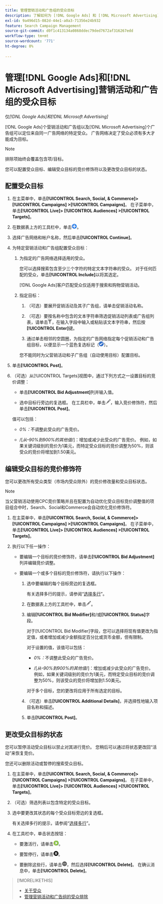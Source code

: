 ```yaml
---
title: 管理营销活动和广告组的受众目标
description: 了解如何为 [!DNL Google Ads] 和 [!DNL Microsoft Advertising] 营销活动和广告组配置和管理受众目标。
exl-id: 9a496d15-082d-44e1-a0a3-71356e24b932
feature: Search Campaign Management
source-git-commit: d0f1c413134a0868ddec79ded7672af316267edd
workflow-type: tm+mt
source-wordcount: '771'
ht-degree: 0%

---
```


# 管理[!DNL Google Ads]和[!DNL Microsoft Advertising]营销活动和广告组的受众目标

仅&#x200B;*[!DNL Google Ads]和[!DNL Microsoft Advertising]*

[!DNL Google Ads]个营销活动和广告组以及[!DNL Microsoft Advertising]个广告组可以定位来自同一广告网络的特定受众。 广告网络决定了受众必须有多大才能成为目标。

>[!NOTE]
>
>排除项始终会覆盖包含项/目标。

您可以配置受众目标、编辑受众目标的竞价修饰符以及更改受众目标的状态。

## 配置受众目标

1. 在主菜单中，单击&#x200B;**[!UICONTROL Search, Social, & Commerce]> [!UICONTROL Campaigns] >[!UICONTROL Campaigns]**。 在子菜单中，单击&#x200B;**[!UICONTROL Live]> [!UICONTROL Audiences] >[!UICONTROL Targets]**。

1. 在数据表上方的工具栏中，单击![创建](/help/search-social-commerce/assets/add.png "创建")。

1. 选择广告网络和帐户名称，然后单击&#x200B;**[!UICONTROL Continue]**。

1. 为特定营销活动和广告组配置受众目标：

   1. 为指定的广告网络选择适用的受众。

      您可以选择搜索包含至少三个字符的特定文本字符串的受众。 对于任何匹配的受众，单击&#x200B;**[!UICONTROL Include]**&#x200B;以将其选定。

      [!DNL Google Ads]客户匹配受众仅适用于搜索和购物营销活动。

   1. 指定目标：

      1. （可选）要展开促销活动及其子广告组，请单击促销活动名称。

      1. （可选）要按名称中包含的文本字符串筛选促销活动列表或广告组列表，请单击![筛选](/help/search-social-commerce/assets/filter.png "筛选")，在输入字段中输入或粘贴该文本字符串，然后按&#x200B;**[!UICONTROL Enter]**&#x200B;键。

      1. 通过单击相邻的空圆圈，为指定的广告网络指定每个促销活动和广告组目标，以便显示一个蓝色复选标记（![选择](/help/search-social-commerce/assets/include.png "选择")）。

      您不能同时为父营销活动和子广告组（自动使用目标）配置目标。

1. 单击&#x200B;**[!UICONTROL Post]**。

1. （可选）从[!UICONTROL Targets]视图中，通过下列方式之一设置目标的竞价调整：

   * 单击&#x200B;**[!UICONTROL Bid Adjustment]**&#x200B;列并输入值。

   * 选中目标行旁边的复选框。 在工具栏中，单击![编辑](/help/search-social-commerce/assets/edit.png "编辑")，输入竞价修饰符，然后单击&#x200B;**[!UICONTROL Post]**。

   值可以包括：

   * *0%：*&#x200B;不调整此受众的广告竞价。

   * /[*从–90%到900%的其他值*/]：增加或减少此受众的广告竞价。 例如，如果关键词级别的竞价为1美元，而特定受众目标的竞价调整为50%，则该受众的竞价将增加到1.50美元。

## 编辑受众目标的竞价修饰符

您可以更改所有受众类型（市场内受众除外）的竞价修改量和受众目标状态。

>[!NOTE]
>
>当父营销活动使用CPC竞价策略并且在配置为自动优化受众目标竞价调整值的项目组合中时，Search、Social和Commerce会自动优化竞价修饰符。

1. 在主菜单中，单击&#x200B;**[!UICONTROL Search, Social, & Commerce]> [!UICONTROL Campaigns] >[!UICONTROL Campaigns]**。 在子菜单中，单击&#x200B;**[!UICONTROL Live]> [!UICONTROL Audiences] >[!UICONTROL Targets]**。

1. 执行以下任一操作：

   * 要编辑一个目标的竞价修饰符，请单击&#x200B;**[!UICONTROL Bid Adjustment]**&#x200B;列并编辑竞价调整。

   * 要编辑一个或多个目标的竞价修饰符，请执行以下操作：

      1. 选中要编辑的每个目标旁边的复选框。

         有关选择多行的提示，请参阅“[选择多行](/help/search-social-commerce/common-tasks/navigation-editing-selection/multiple-rows-select.md)”。

      1. 在数据表上方的工具栏中，单击![编辑](/help/search-social-commerce/assets/edit.png "编辑")。

      1. 编辑&#x200B;**[!UICONTROL Bid Modifier]**&#x200B;和/或&#x200B;**[!UICONTROL Status]**&#x200B;字段。

         对于[!UICONTROL Bid Modifier]字段，您可以选择将现有值更改为指定值，或者增加或减少金额指定百分比或货币金额，但有限制。

         对于设置的值，该值可以包括：

         * *0%：*&#x200B;不调整此受众的广告竞价。

         * /[*从–90%到900%的其他值*/]：增加或减少此受众的广告竞价。 例如，如果关键词级别的竞价为1美元，而特定受众目标的竞价调整为50%，则该受众的竞价将增加到1.50美元。

         对于多个目标，您的更改将应用于所有选定的目标。

      1. （可选）单击&#x200B;**[!UICONTROL Additional Details]**，并选择性地输入项目名称和描述。

      1. 单击&#x200B;**[!UICONTROL Post]**。

## 更改受众目标的状态

您可以暂停活动受众目标以禁止对其进行竞价。 您稍后可以通过将状态更改回“活动”来恢复竞价。

您还可以删除活动或暂停的搜索受众目标。

1. 在主菜单中，单击&#x200B;**[!UICONTROL Search, Social, & Commerce]> [!UICONTROL Campaigns] >[!UICONTROL Campaigns]**。 在子菜单中，单击&#x200B;**[!UICONTROL Live]> [!UICONTROL Audiences] >[!UICONTROL Targets]**。

1. （可选）筛选列表以包含特定的受众目标。

1. 选中要更改其状态的每个受众目标旁边的复选框。

   有关选择多行的提示，请参阅“[选择多行](/help/search-social-commerce/common-tasks/navigation-editing-selection/multiple-rows-select.md)”。

1. 在工具栏中，单击状态按钮：

   * 要激活行，请单击![激活](/help/search-social-commerce/assets/activate.png "激活")。

   * 要暂停行，请单击![暂停](/help/search-social-commerce/assets/pause.png "暂停")。

   * 要删除这些行，请单击![更多操作](/help/search-social-commerce/assets/more.png "更多操作")，然后选择&#x200B;**[!UICONTROL Delete]**。 在确认消息中，单击&#x200B;**[!UICONTROL Delete]**。

>[!MORELIKETHIS]
>
>* [关于受众](audience-about.md)
>* [管理营销活动和广告组的受众排除](/help/search-social-commerce/campaign-management/campaigns/audience-exclusions-manage.md)
